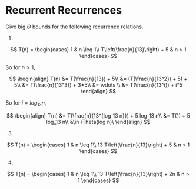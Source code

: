 # Recurrent Recurrences

Give big $\Theta$ bounds for the following recurrence relations.

1.
$$ T(n) =
    \begin{cases}
        1 & n \leq 1\\
        T\left(\frac{n}{13}\right) + 5 & n > 1
    \end{cases}
$$

So for $n > 1$,

$$
\begin{align}
T(n) &= T(\frac{n}{13}) + 5\\
&= (T(\frac{n}{13^2}) + 5) + 5\\
&= T(\frac{n}{13^3}) + 3*5\\
&= \vdots \\
&= T(\frac{n}{13^i}) + i*5
\end{align}
$$

So for $i = log_13 n$,

$$
\begin{align}
T(n) &= T(\frac{n}{13^{log_13 n}}) + 5 log_13 n\\
&= T(1) + 5 log_13 n\\
&\in \Theta(log n)\
\end{align}
$$

3.
$$ T(n) =
    \begin{cases}
        1 & n \leq 1\\
        13 T\left(\frac{n}{13}\right) + 5 & n > 1
    \end{cases}
$$

4.
$$ T(n) =
    \begin{cases}
        1 & n \leq 1\\
        13 T\left(\frac{n}{13}\right) + 2n & n > 1
    \end{cases}
$$
